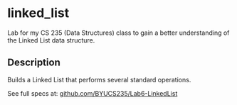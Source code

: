# linked_list
Lab for my CS 235 (Data Structures) class to gain a better understanding of the Linked List data structure.

## Description
Builds a Linked List that performs several standard operations.

See full specs at: [github.com/BYUCS235/Lab6-LinkedList](https://github.com/BYUCS235/Lab6-LinkedList)
